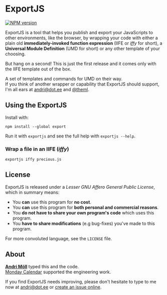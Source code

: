 ExportJS
========
[![NPM version](https://badge.fury.io/js/export.png)](http://badge.fury.io/js/export)

ExportJS is a tool that helps you publish and export your JavaScripts to other environments, like the browser, by wrapping your code with either a plain old **immediately-invoked function expression** (IIFE or *iffy* for short), a **Universal Module Definition** (UMD for short) or any other template of your choosing.

But hang on a second! This is just the first release and it comes only with the IIFE template out of the box.

A set of templates and commands for UMD on their way.  
If you think of another wrapper or capability that ExportJS should support, I'm all ears at [andri@dot.ee](mailto:andri@dot.ee) and [@theml](https://twitter.com/theml).


Using the ExportJS
------------------
Install with:
```
npm install --global export
```

Run it with `exportjs` and see the full help with `exportjs --help`.

### Wrap a file in an IIFE (*iffy*)
```
exportjs iffy precious.js
```


License
-------
ExportJS is released under a *Lesser GNU Affero General Public License*, which in summary means:

- You **can** use this program for **no cost**.
- You **can** use this program for **both personal and commercial reasons**.
- You **do not have to share your own program's code** which uses this program.
- You **have to share modifications** (e.g bug-fixes) you've made to this program.

For more convoluted language, see the `LICENSE` file.


About
-----
**[Andri Möll](http://themoll.com)** typed this and the code.  
[Monday Calendar](http://mondayapp.com) supported the engineering work.

If you find ExportJS needs improving, please don't hesitate to type to me now at [andri@dot.ee](mailto:andri@dot.ee) or [create an issue online](https://github.com/moll/export/issues).
